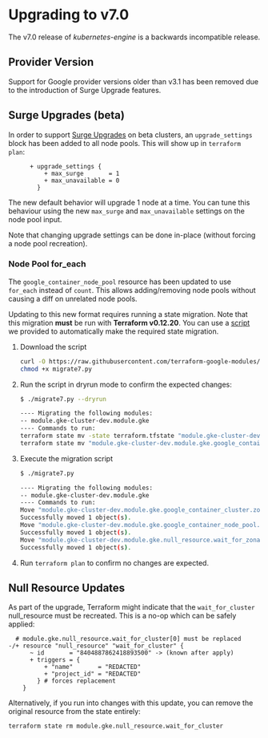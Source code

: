 # Upgrading to v7.0

The v7.0 release of *kubernetes-engine* is a backwards incompatible
release.

## Provider Version
Support for Google provider versions older than v3.1 has been removed due to the introduction of Surge Upgrade features.

## Surge Upgrades (beta)
In order to support [Surge Upgrades](https://cloud.google.com/kubernetes-engine/docs/concepts/cluster-upgrades#surge) on beta clusters, an `upgrade_settings` block has been added to all node pools. This will show up in `terraform plan`:

```
      + upgrade_settings {
          + max_surge       = 1
          + max_unavailable = 0
        }
```

The new default behavior will upgrade 1 node at a time. You can tune this behaviour using the new `max_surge` and `max_unavailable` settings on the node pool input.

Note that changing upgrade settings can be done in-place (without forcing a node pool recreation).

### Node Pool for_each
The `google_container_node_pool` resource has been updated to use `for_each` instead of `count`. This allows adding/removing node pools without causing a diff on unrelated node pools.

Updating to this new format requires running a state migration. Note that this migration **must** be run with **Terraform v0.12.20**. You can use a [script](../helpers/migrate7.py) we provided to automatically make the required state migration.

1. Download the script

    ```sh
    curl -O https://raw.githubusercontent.com/terraform-google-modules/terraform-google-kubernetes-engine/v7.0.0/helpers/migrate7.py
    chmod +x migrate7.py
    ```

2. Run the script in dryrun mode to confirm the expected changes:

    ```sh
    $ ./migrate7.py --dryrun

    ---- Migrating the following modules:
    -- module.gke-cluster-dev.module.gke
    ---- Commands to run:
    terraform state mv -state terraform.tfstate "module.gke-cluster-dev.module.gke.google_container_cluster.zonal_primary[0]" "module.gke-cluster-dev.module.gke.google_container_cluster.primary[0]"
    terraform state mv "module.gke-cluster-dev.module.gke.google_container_node_pool.zonal_pools[0]" "module.gke-cluster-dev.module.gke.google_container_node_pool.pools[0]"
    ```

3. Execute the migration script

    ```sh
    $ ./migrate7.py

    ---- Migrating the following modules:
    -- module.gke-cluster-dev.module.gke
    ---- Commands to run:
    Move "module.gke-cluster-dev.module.gke.google_container_cluster.zonal_primary[0]" to "module.gke-cluster-dev.module.gke.google_container_cluster.primary[0]"
    Successfully moved 1 object(s).
    Move "module.gke-cluster-dev.module.gke.google_container_node_pool.zonal_pools[0]" to "module.gke-cluster-dev.module.gke.google_container_node_pool.pools[0]"
    Successfully moved 1 object(s).
    Move "module.gke-cluster-dev.module.gke.null_resource.wait_for_zonal_cluster" to "module.gke-cluster-dev.module.gke.null_resource.wait_for_cluster"
    Successfully moved 1 object(s).
    ```

4. Run `terraform plan` to confirm no changes are expected.

## Null Resource Updates

As part of the upgrade, Terraform might indicate that the `wait_for_cluster` null_resource must be recreated.
This is a no-op which can be safely applied:

```
  # module.gke.null_resource.wait_for_cluster[0] must be replaced
-/+ resource "null_resource" "wait_for_cluster" {
      ~ id       = "8404887862418893500" -> (known after apply)
      + triggers = {
          + "name"       = "REDACTED"
          + "project_id" = "REDACTED"
        } # forces replacement
    }
```

Alternatively, if you run into changes with this update, you can remove the original resource from the state entirely:

```
terraform state rm module.gke.null_resource.wait_for_cluster
```
